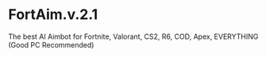 # FortAim.v.2.1
The best AI Aimbot for Fortnite, Valorant, CS2, R6, COD, Apex, EVERYTHING (Good PC Recommended)
